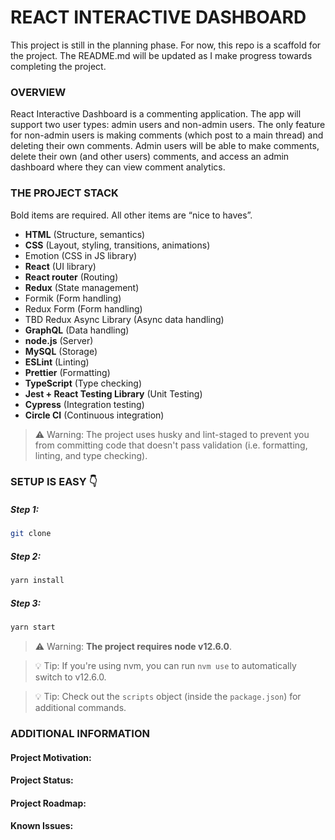 # REACT INTERACTIVE DASHBOARD

This project is still in the planning phase. For now, this repo is a scaffold for the project. The README.md will be updated as I make progress towards completing the project. 

### OVERVIEW

React Interactive Dashboard is a commenting application. The app will support two user types: admin users and non-admin users. The only feature for non-admin users is making comments (which post to a main thread) and deleting their own comments. Admin users will be able to make comments, delete their own (and other users) comments, and access an admin dashboard where they can view comment analytics.

### THE PROJECT STACK 
Bold items are required. All other items are “nice to haves”.
- **HTML** (Structure, semantics)
- **CSS** (Layout, styling, transitions, animations)
- Emotion (CSS in JS library)
- **React** (UI library)
- **React router** (Routing)
- **Redux** (State management)
- Formik (Form handling)
- Redux Form (Form handling)
- TBD Redux Async Library (Async data handling)
- **GraphQL** (Data handling)
- **node.js** (Server)
- **MySQL** (Storage)
- **ESLint** (Linting)
- **Prettier** (Formatting)
- **TypeScript** (Type checking)
- **Jest + React Testing Library** (Unit Testing)
- **Cypress** (Integration testing)
- **Circle CI** (Continuous integration)

> ⚠️ Warning: The project uses husky and lint-staged to prevent you from
> committing code that doesn't pass validation (i.e. formatting, linting, and
> type checking).

### SETUP IS EASY 👇

##### Step 1:

```bash
git clone 
```

##### Step 2:

```bash
yarn install
```

##### Step 3:

```bash
yarn start
```

> ⚠️ Warning: **The project requires node v12.6.0**.

> 💡 Tip: If you're using nvm, you can
> run `nvm use` to automatically switch to v12.6.0.

> 💡 Tip: Check out the `scripts` object (inside the `package.json`) for
> additional commands.

### ADDITIONAL INFORMATION

#### Project Motivation:

#### Project Status:

#### Project Roadmap:

#### Known Issues:
